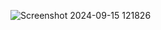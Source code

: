 ![Screenshot 2024-09-15 121826](https://github.com/user-attachments/assets/321ea217-e40e-436d-8005-595d818256db)
